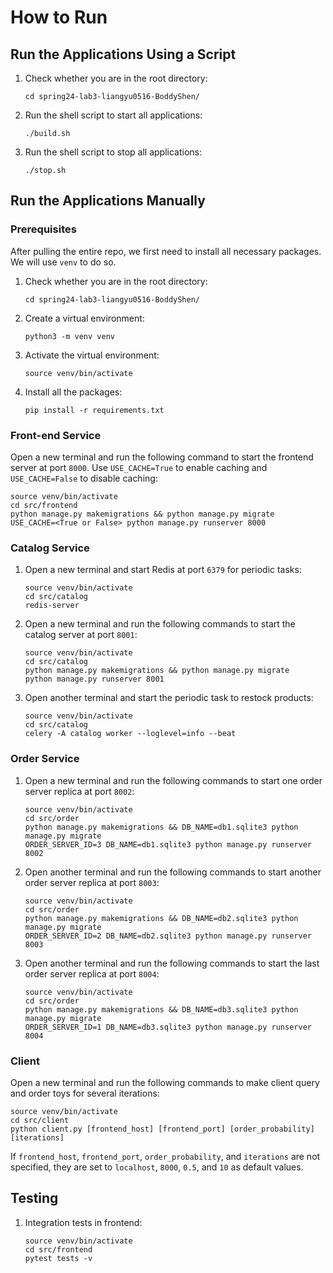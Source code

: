 # How to Run

## Run the Applications Using a Script
1. Check whether you are in the root directory:
    ```
    cd spring24-lab3-liangyu0516-BoddyShen/
    ```
2. Run the shell script to start all applications:
    ```
    ./build.sh
    ```
3. Run the shell script to stop all applications:
    ```
    ./stop.sh
    ```

## Run the Applications Manually
### Prerequisites
After pulling the entire repo, we first need to install all necessary packages. We will use `venv` to do so.
1. Check whether you are in the root directory:
    ```
    cd spring24-lab3-liangyu0516-BoddyShen/
    ```
2. Create a virtual environment:
    ```
    python3 -m venv venv
    ```
3. Activate the virtual environment:
    ```
    source venv/bin/activate
    ```
4. Install all the packages:
    ```
    pip install -r requirements.txt
    ```

### Front-end Service

Open a new terminal and run the following command to start the frontend server at port `8000`. Use `USE_CACHE=True` to enable caching and `USE_CACHE=False` to disable caching:
```
source venv/bin/activate
cd src/frontend
python manage.py makemigrations && python manage.py migrate
USE_CACHE=<True or False> python manage.py runserver 8000
```

### Catalog Service

1. Open a new terminal and start Redis at port `6379` for periodic tasks:
   ```
   source venv/bin/activate
   cd src/catalog
   redis-server
   ```
2. Open a new terminal and run the following commands to start the catalog server at port `8001`:
   ```
   source venv/bin/activate
   cd src/catalog
   python manage.py makemigrations && python manage.py migrate
   python manage.py runserver 8001
   ```
3. Open another terminal and start the periodic task to restock products:
   ```
   source venv/bin/activate
   cd src/catalog
   celery -A catalog worker --loglevel=info --beat
   ```

### Order Service

1. Open a new terminal and run the following commands to start one order server replica at port `8002`:
   ```
   source venv/bin/activate
   cd src/order
   python manage.py makemigrations && DB_NAME=db1.sqlite3 python manage.py migrate
   ORDER_SERVER_ID=3 DB_NAME=db1.sqlite3 python manage.py runserver 8002
   ```
2. Open another terminal and run the following commands to start another order server replica at port `8003`:
   ```
   source venv/bin/activate
   cd src/order
   python manage.py makemigrations && DB_NAME=db2.sqlite3 python manage.py migrate
   ORDER_SERVER_ID=2 DB_NAME=db2.sqlite3 python manage.py runserver 8003
   ```
3. Open another terminal and run the following commands to start the last order server replica at port `8004`:
   ```
   source venv/bin/activate
   cd src/order
   python manage.py makemigrations && DB_NAME=db3.sqlite3 python manage.py migrate
   ORDER_SERVER_ID=1 DB_NAME=db3.sqlite3 python manage.py runserver 8004
   ```

### Client

Open a new terminal and run the following commands to make client query and order toys for several iterations:
```
source venv/bin/activate
cd src/client
python client.py [frontend_host] [frontend_port] [order_probability] [iterations]
```
If `frontend_host`, `frontend_port`, `order_probability`, and `iterations` are not specified, they are set to `localhost`, `8000`, `0.5`, and `10` as default values.

## Testing

1. Integration tests in frontend:
   ```
   source venv/bin/activate
   cd src/frontend
   pytest tests -v
   ```

